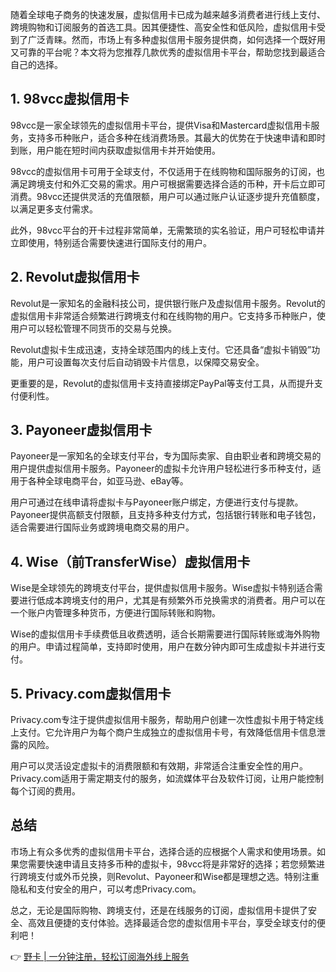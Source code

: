 随着全球电子商务的快速发展，虚拟信用卡已成为越来越多消费者进行线上支付、跨境购物和订阅服务的首选工具。因其便捷性、高安全性和低风险，虚拟信用卡受到了广泛青睐。然而，市场上有多种虚拟信用卡服务提供商，如何选择一个既好用又可靠的平台呢？本文将为您推荐几款优秀的虚拟信用卡平台，帮助您找到最适合自己的选择。

## 1. 98vcc虚拟信用卡

98vcc是一家全球领先的虚拟信用卡平台，提供Visa和Mastercard虚拟信用卡服务，支持多币种账户，适合多种在线消费场景。其最大的优势在于快速申请和即时到账，用户能在短时间内获取虚拟信用卡并开始使用。

98vcc的虚拟信用卡可用于全球支付，不仅适用于在线购物和国际服务的订阅，也满足跨境支付和外汇交易的需求。用户可根据需要选择合适的币种，开卡后立即可消费。98vcc还提供灵活的充值限额，用户可以通过账户认证逐步提升充值额度，以满足更多支付需求。

此外，98vcc平台的开卡过程非常简单，无需繁琐的实名验证，用户可轻松申请并立即使用，特别适合需要快速进行国际支付的用户。

## 2. Revolut虚拟信用卡

Revolut是一家知名的金融科技公司，提供银行账户及虚拟信用卡服务。Revolut的虚拟信用卡非常适合频繁进行跨境支付和在线购物的用户。它支持多币种账户，使用户可以轻松管理不同货币的交易与兑换。

Revolut虚拟卡生成迅速，支持全球范围内的线上支付。它还具备“虚拟卡销毁”功能，用户可设置每次支付后自动销毁卡片信息，以保障交易安全。

更重要的是，Revolut的虚拟信用卡支持直接绑定PayPal等支付工具，从而提升支付便利性。

## 3. Payoneer虚拟信用卡

Payoneer是一家知名的全球支付平台，专为国际卖家、自由职业者和跨境交易的用户提供虚拟信用卡服务。Payoneer的虚拟卡允许用户轻松进行多币种支付，适用于各种全球电商平台，如亚马逊、eBay等。

用户可通过在线申请将虚拟卡与Payoneer账户绑定，方便进行支付与提款。Payoneer提供高额支付限额，且支持多种支付方式，包括银行转账和电子钱包，适合需要进行国际业务或跨境电商交易的用户。

## 4. Wise（前TransferWise）虚拟信用卡

Wise是全球领先的跨境支付平台，提供虚拟信用卡服务。Wise虚拟卡特别适合需要进行低成本跨境支付的用户，尤其是有频繁外币兑换需求的消费者。用户可以在一个账户内管理多种货币，方便进行国际转账和购物。

Wise的虚拟信用卡手续费低且收费透明，适合长期需要进行国际转账或海外购物的用户。申请过程简单，支持即时使用，用户在数分钟内即可生成虚拟卡并进行支付。

## 5. Privacy.com虚拟信用卡

Privacy.com专注于提供虚拟信用卡服务，帮助用户创建一次性虚拟卡用于特定线上支付。它允许用户为每个商户生成独立的虚拟信用卡号，有效降低信用卡信息泄露的风险。

用户可以灵活设定虚拟卡的消费限额和有效期，非常适合注重安全性的用户。Privacy.com适用于需定期支付的服务，如流媒体平台及软件订阅，让用户能控制每个订阅的费用。

## 总结

市场上有众多优秀的虚拟信用卡平台，选择合适的应根据个人需求和使用场景。如果您需要快速申请且支持多币种的虚拟卡，98vcc将是非常好的选择；若您频繁进行跨境支付或外币兑换，则Revolut、Payoneer和Wise都是理想之选。特别注重隐私和支付安全的用户，可以考虑Privacy.com。

总之，无论是国际购物、跨境支付，还是在线服务的订阅，虚拟信用卡提供了安全、高效且便捷的支付体验。选择最适合您的虚拟信用卡平台，享受全球支付的便利吧！

👉 [野卡 | 一分钟注册，轻松订阅海外线上服务](https://bit.ly/bewildcard)